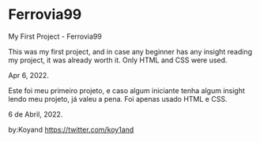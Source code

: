 # Ferrovia99
 My First Project - Ferrovia99

 
This was my first project, and in case any beginner has any insight reading my project, it was already worth it. Only HTML and CSS were used.

Apr 6, 2022.




Este foi meu primeiro projeto, e caso algum iniciante tenha algum insight lendo meu projeto, já valeu a pena. Foi apenas usado HTML e CSS.

6 de Abril, 2022.





by:Koyand
https://twitter.com/koy1and
